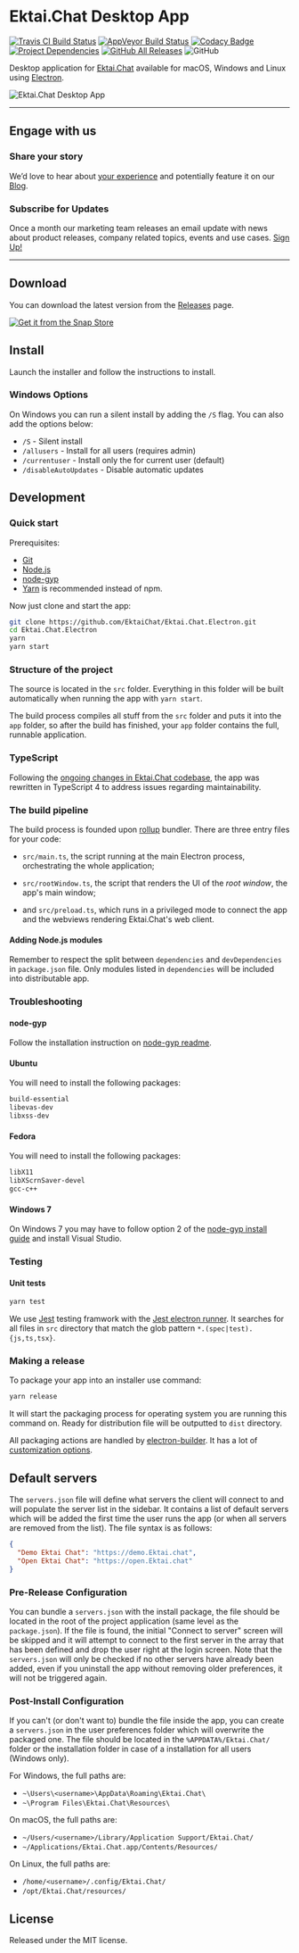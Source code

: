 # Ektai.Chat Desktop App

[![Travis CI Build Status](https://img.shields.io/travis/EktaiChat/Ektai.Chat.Electron/master.svg?logo=travis)](https://travis-ci.org/EktaiChat/Ektai.Chat.Electron)
[![AppVeyor Build Status](https://img.shields.io/appveyor/ci/EktaiChat/Ektai-chat-electron/master.svg?logo=appveyor)](https://ci.appveyor.com/project/EktaiChat/Ektai-chat-electron)
[![Codacy Badge](https://api.codacy.com/project/badge/Grade/3a87141c0a4442809d9a2bff455e3102)](https://www.codacy.com/app/tassoevan/Ektai.Chat.Electron?utm_source=github.com&amp;utm_medium=referral&amp;utm_content=EktaiChat/Ektai.Chat.Electron&amp;utm_campaign=Badge_Grade)
[![Project Dependencies](https://david-dm.org/EktaiChat/Ektai.Chat.Electron.svg)](https://david-dm.org/EktaiChat/Ektai.Chat.Electron)
[![GitHub All Releases](https://img.shields.io/github/downloads/EktaiChat/Ektai.Chat.Electron/total.svg)](https://github.com/EktaiChat/Ektai.Chat.Electron/releases/latest)
![GitHub](https://img.shields.io/github/license/EktaiChat/Ektai.Chat.Electron.svg)

Desktop application for [Ektai.Chat][] available for macOS, Windows and Linux
using [Electron][].

![Ektai.Chat Desktop App](https://user-images.githubusercontent.com/2263066/91490997-c0bd0c80-e889-11ea-92c7-2cbcc3aabc98.png)

---

## Engage with us

### Share your story
We’d love to hear about [your experience][] and potentially feature it on our
[Blog][].

### Subscribe for Updates
Once a month our marketing team releases an email update with news about product
releases, company related topics, events and use cases. [Sign Up!][]

---

## Download

You can download the latest version from the [Releases][] page.

[![Get it from the Snap Store](https://snapcraft.io/static/images/badges/en/snap-store-black.svg)](https://snapcraft.io/Ektaichat-desktop)

## Install

Launch the installer and follow the instructions to install.

### Windows Options

On Windows you can run a silent install by adding the `/S` flag. You can also
add the options below:

- `/S` - Silent install
- `/allusers` - Install for all users (requires admin)
- `/currentuser` - Install only the for current user (default)
- `/disableAutoUpdates` - Disable automatic updates

## Development

### Quick start

Prerequisites:

- [Git](http://git-scm.com/book/en/v2/Getting-Started-Installing-Git)
- [Node.js](https://nodejs.org)
- [node-gyp](https://github.com/nodejs/node-gyp#installation)
- [Yarn](http://yarnpkg.com/) is recommended instead of npm.

Now just clone and start the app:

```sh
git clone https://github.com/EktaiChat/Ektai.Chat.Electron.git
cd Ektai.Chat.Electron
yarn
yarn start
```

### Structure of the project

The source is located in the `src` folder. Everything in this folder will be
built automatically when running the app with `yarn start`.

The build process compiles all stuff from the `src` folder and puts it into the
`app` folder, so after the build has finished, your `app` folder contains the
full, runnable application.

### TypeScript

Following the [ongoing changes in Ektai.Chat codebase][], the app was
rewritten in TypeScript 4 to address issues regarding maintainability.

### The build pipeline

The build process is founded upon [rollup][] bundler. There are three entry files
for your code:

- `src/main.ts`, the script running at the main Electron process, orchestrating
  the whole application;

- `src/rootWindow.ts`, the script that renders the UI of the *root window*, the
  app's main window;

- and `src/preload.ts`, which runs in a privileged mode to connect the app and
  the webviews rendering Ektai.Chat's web client.

#### Adding Node.js modules

Remember to respect the split between `dependencies` and `devDependencies` in
`package.json` file. Only modules listed in `dependencies` will be included into
distributable app.

### Troubleshooting

#### node-gyp

Follow the installation instruction on [node-gyp readme][].

#### Ubuntu

You will need to install the following packages:

```sh
build-essential
libevas-dev
libxss-dev
```

#### Fedora

You will need to install the following packages:

```sh
libX11
libXScrnSaver-devel
gcc-c++
```

#### Windows 7

On Windows 7 you may have to follow option 2 of the [node-gyp install guide]
and install Visual Studio.

### Testing

#### Unit tests

```sh
yarn test
```

We use [Jest][] testing framwork with the [Jest electron runner][]. It searches
for all files in `src` directory that match the glob pattern
`*.(spec|test).{js,ts,tsx}`.

### Making a release

To package your app into an installer use command:

```sh
yarn release
```

It will start the packaging process for operating system you are running this
command on. Ready for distribution file will be outputted to `dist` directory.

All packaging actions are handled by [electron-builder][]. It has a lot of
[customization options][].

## Default servers

The `servers.json` file will define what servers the client will connect to and
will populate the server list in the sidebar. It contains a list of default
servers which will be added the first time the user runs the app (or when all
servers are removed from the list).
The file syntax is as follows:

```json
{
  "Demo Ektai Chat": "https://demo.Ektai.chat",
  "Open Ektai Chat": "https://open.Ektai.chat"
}
```

### Pre-Release Configuration

You can bundle a `servers.json` with the install package, the file should be
located in the root of the project application (same level as the
`package.json`). If the file is found, the initial "Connect to server" screen
will be skipped and it will attempt to connect to the first server in the array
that has been defined and drop the user right at the login screen. Note that the
`servers.json` will only be checked if no other servers have already been added,
even if you uninstall the app without removing older preferences, it will not be
triggered again.

### Post-Install Configuration

If you can't (or don't want to) bundle the file inside the app, you can create a
`servers.json` in the user preferences folder which will overwrite the packaged
one. The file should be located in the `%APPDATA%/Ektai.Chat/` folder or the
installation folder in case of a installation for all users (Windows only).

For Windows, the full paths are:

- `~\Users\<username>\AppData\Roaming\Ektai.Chat\`
- `~\Program Files\Ektai.Chat\Resources\`

On macOS, the full paths are:

- `~/Users/<username>/Library/Application Support/Ektai.Chat/`
- `~/Applications/Ektai.Chat.app/Contents/Resources/`

On Linux, the full paths are:

- `/home/<username>/.config/Ektai.Chat/`
- `/opt/Ektai.Chat/resources/`

## License

Released under the MIT license.

[Ektai.Chat]: https://Ektai.chat

[Electron]: https://electronjs.org/

[your experience]: https://survey.zohopublic.com/zs/e4BUFG

[Blog]: https://Ektai.chat/case-studies/?utm_source=github&utm_medium=readme&utm_campaign=community

[Sign Up!]: https://Ektai.chat/newsletter/?utm_source=github&utm_medium=readme&utm_campaign=community

[Releases]: https://github.com/EktaiChat/Ektai.Chat.Electron/releases/latest

[ongoing changes in Ektai.Chat codebase]: https://forums.Ektai.chat/t/moving-away-from-meteor-and-beyond/3270

[rollup]: https://github.com/rollup/rollup

[node-gyp readme]: https://github.com/nodejs/node-gyp#installation

[Jest]: https://jestjs.io/

[Jest electron runner]: https://github.com/facebook-atom/jest-electron-runner

[electron-builder]: https://github.com/electron-userland/electron-builder

[customization options]: https://github.com/electron-userland/electron-builder/wiki/Options

[node-gyp install guide]: https://github.com/nodejs/node-gyp#installation
